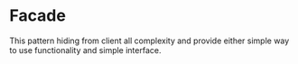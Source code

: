 # Facade

This pattern hiding from client all complexity and provide either simple way to use functionality and simple interface.